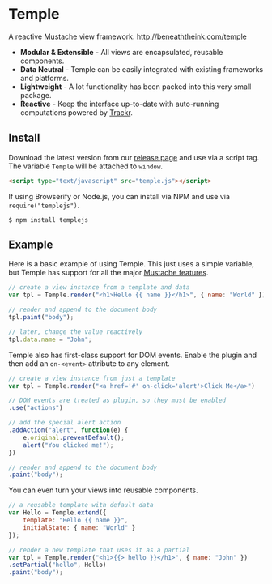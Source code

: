 # Temple

A reactive [Mustache](http://mustache.github.io/) view framework. <http://beneaththeink.com/temple>

* __Modular & Extensible__ - All views are encapsulated, reusable components.
* __Data Neutral__ - Temple can be easily integrated with existing frameworks and platforms.
* __Lightweight__ - A lot functionality has been packed into this very small package.
* __Reactive__ - Keep the interface up-to-date with auto-running computations powered by [Trackr](https://github.com/beneaththeink/trackr).

## Install

Download the latest version from our [release page](https://github.com/BeneathTheInk/Temple/releases) and use via a script tag. The variable `Temple` will be attached to `window`.

```html
<script type="text/javascript" src="temple.js"></script>
```

If using Browserify or Node.js, you can install via NPM and use via `require("templejs")`.

```shell
$ npm install templejs
```

## Example

Here is a basic example of using Temple. This just uses a simple variable, but Temple has support for all the major [Mustache features](http://mustache.github.io/mustache.5.html).

```javascript
// create a view instance from a template and data
var tpl = Temple.render("<h1>Hello {{ name }}</h1>", { name: "World" });

// render and append to the document body
tpl.paint("body");

// later, change the value reactively
tpl.data.name = "John";
```

Temple also has first-class support for DOM events. Enable the plugin and then add an `on-<event>` attribute to any element.

```javascript
// create a view instance from just a template
var tpl = Temple.render("<a href='#' on-click='alert'>Click Me</a>")

// DOM events are treated as plugin, so they must be enabled
.use("actions")

// add the special alert action
.addAction("alert", function(e) {
    e.original.preventDefault();
    alert("You clicked me!");
})

// render and append to the document body
.paint("body");
```

You can even turn your views into reusable components.

```javascript
// a reusable template with default data
var Hello = Temple.extend({
    template: "Hello {{ name }}",
    initialState: { name: "World" }
});

// render a new template that uses it as a partial
var tpl = Temple.render("<h1>{{> hello }}</h1>", { name: "John" })
.setPartial("hello", Hello)
.paint("body");
```
